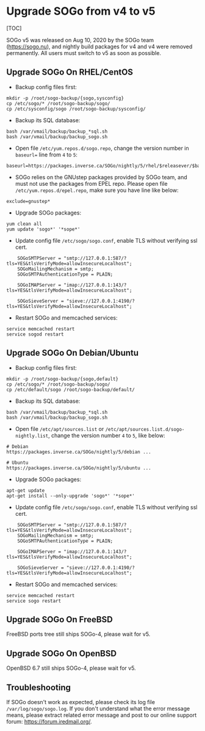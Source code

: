 # Upgrade SOGo from v4 to v5

[TOC]

SOGo v5 was released on Aug 10, 2020 by the SOGo team (<https://sogo.nu>), and
nightly build packages for v4 and v4 were removed permanently. All users must
switch to v5 as soon as possible.

## Upgrade SOGo On RHEL/CentOS

* Backup config files first:

```
mkdir -p /root/sogo-backup/{sogo,sysconfig}
cp /etc/sogo/* /root/sogo-backup/sogo/
cp /etc/sysconfig/sogo /root/sogo-backup/sysconfig/
```

* Backup its SQL database:

```
bash /var/vmail/backup/backup_*sql.sh
bash /var/vmail/backup/backup_sogo.sh
```

* Open file `/etc/yum.repos.d/sogo.repo`, change the version number in
  `baseurl=` line from `4` to `5`:

```
baseurl=https://packages.inverse.ca/SOGo/nightly/5/rhel/$releasever/$basearch/
```

* SOGo relies on the GNUstep packages provided by SOGo team, and must not use
  the packages from EPEL repo. Please open file `/etc/yum.repos.d/epel.repo`,
  make sure you have line like below:

```
exclude=gnustep*
```

* Upgrade SOGo packages:

```
yum clean all
yum update 'sogo*' '*sope*'
```

* Update config file `/etc/sogo/sogo.conf`, enable TLS without verifying ssl cert.

```
    SOGoSMTPServer = "smtp://127.0.0.1:587/?tls=YES&tlsVerifyMode=allowInsecureLocalhost";
    SOGoMailingMechanism = smtp;
    SOGoSMTPAuthenticationType = PLAIN;

    SOGoIMAPServer = "imap://127.0.0.1:143/?tls=YES&tlsVerifyMode=allowInsecureLocalhost";

    SOGoSieveServer = "sieve://127.0.0.1:4190/?tls=YES&tlsVerifyMode=allowInsecureLocalhost";
```

* Restart SOGo and memcached services:

```
service memcached restart
service sogod restart
```

## Upgrade SOGo On Debian/Ubuntu

* Backup config files first:

```
mkdir -p /root/sogo-backup/{sogo,default}
cp /etc/sogo/* /root/sogo-backup/sogo/
cp /etc/default/sogo /root/sogo-backup/default/
```

* Backup its SQL database:

```
bash /var/vmail/backup/backup_*sql.sh
bash /var/vmail/backup/backup_sogo.sh
```

* Open file `/etc/apt/sources.list` or `/etc/apt/sources.list.d/sogo-nightly.list`,
  change the version number `4` to `5`, like below:

```
# Debian
https://packages.inverse.ca/SOGo/nightly/5/debian ...

# Ubuntu
https://packages.inverse.ca/SOGo/nightly/5/ubuntu ...
```

* Upgrade SOGo packages:

```
apt-get update
apt-get install --only-upgrade 'sogo*' '*sope*'
```

* Update config file `/etc/sogo/sogo.conf`, enable TLS without verifying ssl cert.

```
    SOGoSMTPServer = "smtp://127.0.0.1:587/?tls=YES&tlsVerifyMode=allowInsecureLocalhost";
    SOGoMailingMechanism = smtp;
    SOGoSMTPAuthenticationType = PLAIN;

    SOGoIMAPServer = "imap://127.0.0.1:143/?tls=YES&tlsVerifyMode=allowInsecureLocalhost";

    SOGoSieveServer = "sieve://127.0.0.1:4190/?tls=YES&tlsVerifyMode=allowInsecureLocalhost";
```

* Restart SOGo and memcached services:

```
service memcached restart
service sogo restart
```

## Upgrade SOGo On FreeBSD

FreeBSD ports tree still ships SOGo-4, please wait for v5.

## Upgrade SOGo On OpenBSD

OpenBSD 6.7 still ships SOGo-4, please wait for v5.

## Troubleshooting

If SOGo doesn't work as expected, please check its log file
`/var/log/sogo/sogo.log`. If you don't understand what the error message means,
please extract related error message and post to our online support forum:
<https://forum.iredmail.org/>.
